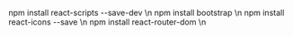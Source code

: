 npm install react-scripts --save-dev \n
npm install bootstrap \n
npm install react-icons --save \n
npm install react-router-dom \n
